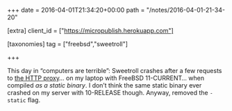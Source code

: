 +++
date = 2016-04-01T21:34:20+00:00
path = "/notes/2016-04-01-21-34-20"

[extra]
client_id = ["https://micropublish.herokuapp.com"]

[taxonomies]
tag = ["freebsd","sweetroll"]

+++

<a href="https://brid.gy/publish/twitter"></a><p>This day in “computers are terrible”: Sweetroll crashes after a few requests to <a href="https://github.com/myfreeweb/sweetroll/blob/0d442ffaa94e1fd3835ed4c605be1fba767dbaf0/library/Sweetroll/Proxy.hs">the HTTP proxy</a>… on my laptop with FreeBSD 11-CURRENT… when compiled <em>as a static binary</em>. I don’t think the same static binary ever crashed on my server with 10-RELEASE though. Anyway, removed the <code>-static</code> flag.</p>